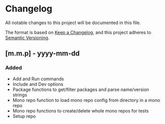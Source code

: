 # Changelog

All notable changes to this project will be documented in this file.

The format is based on [Keep a Changelog](https://keepachangelog.com/en/1.0.1/),
and this project adheres to [Semantic Versioning](https://semver.org/spec/v2.0.0.html).

## [m.m.p] - yyyy-mm-dd

### Added

- Add and Run commands
- Include and Dev options
- Package functions to get/filter packages and parse name/version strings
- Mono repo function to load mono repo config from directory in a mono repo
- Mono repo functions to create/delete whole mono repos for tests
- Setup repo
